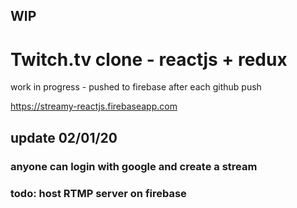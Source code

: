 ## WIP

# Twitch.tv clone - reactjs + redux

work in progress - pushed to firebase after each github push

https://streamy-reactjs.firebaseapp.com

## update 02/01/20
### anyone can login with google and create a stream
### todo: host RTMP server on firebase